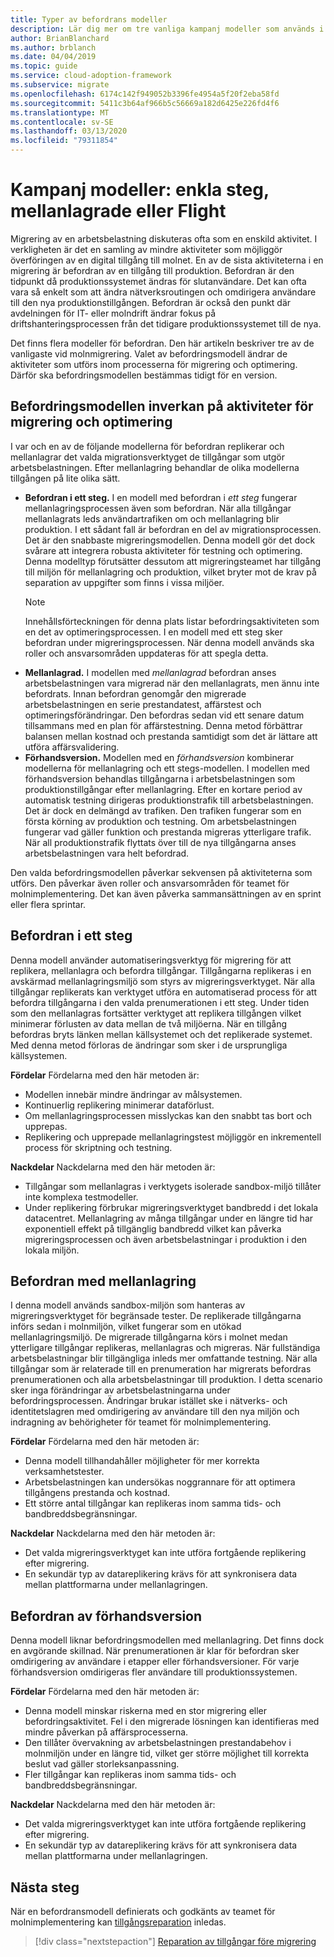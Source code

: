 ```yaml
---
title: Typer av befordrans modeller
description: Lär dig mer om tre vanliga kampanj modeller som används i moln migreringar och hur du väljer modell som påverkar de aktiviteter som visas i Migrera och optimera processer.
author: BrianBlanchard
ms.author: brblanch
ms.date: 04/04/2019
ms.topic: guide
ms.service: cloud-adoption-framework
ms.subservice: migrate
ms.openlocfilehash: 6174c142f949052b3396fe4954a5f20f2eba58fd
ms.sourcegitcommit: 5411c3b64af966b5c56669a182d6425e226fd4f6
ms.translationtype: MT
ms.contentlocale: sv-SE
ms.lasthandoff: 03/13/2020
ms.locfileid: "79311854"
---
```

# <a name="promotion-models-single-step-staged-or-flight"></a>Kampanj modeller: enkla steg, mellanlagrade eller Flight

Migrering av en arbetsbelastning diskuteras ofta som en enskild aktivitet. I verkligheten är det en samling av mindre aktiviteter som möjliggör överföringen av en digital tillgång till molnet. En av de sista aktiviteterna i en migrering är befordran av en tillgång till produktion. Befordran är den tidpunkt då produktionssystemet ändras för slutanvändare. Det kan ofta vara så enkelt som att ändra nätverksroutingen och omdirigera användare till den nya produktionstillgången. Befordran är också den punkt där avdelningen för IT- eller molndrift ändrar fokus på driftshanteringsprocessen från det tidigare produktionssystemet till de nya.

Det finns flera modeller för befordran. Den här artikeln beskriver tre av de vanligaste vid molnmigrering. Valet av befordringsmodell ändrar de aktiviteter som utförs inom processerna för migrering och optimering. Därför ska befordringsmodellen bestämmas tidigt för en version.

## <a name="impact-of-promotion-model-on-migrate-and-optimize-activities"></a>Befordringsmodellen inverkan på aktiviteter för migrering och optimering

I var och en av de följande modellerna för befordran replikerar och mellanlagrar det valda migrationsverktyget de tillgångar som utgör arbetsbelastningen. Efter mellanlagring behandlar de olika modellerna tillgången på lite olika sätt.

- **Befordran i ett steg.** I en modell med befordran i *ett steg* fungerar mellanlagringsprocessen även som befordran. När alla tillgångar mellanlagrats leds användartrafiken om och mellanlagring blir produktion. I ett sådant fall är befordran en del av migrationsprocessen. Det är den snabbaste migreringsmodellen. Denna modell gör det dock svårare att integrera robusta aktiviteter för testning och optimering. Denna modelltyp förutsätter dessutom att migreringsteamet har tillgång till miljön för mellanlagring och produktion, vilket bryter mot de krav på separation av uppgifter som finns i vissa miljöer.
  > [!NOTE]
  >Innehållsförteckningen för denna plats listar befordringsaktiviteten som en det av optimeringsprocessen. I en modell med ett steg sker befordran under migreringsprocessen. När denna modell används ska roller och ansvarsområden uppdateras för att spegla detta.
- **Mellanlagrad.** I modellen med *mellanlagrad* befordran anses arbetsbelastningen vara migrerad när den mellanlagrats, men ännu inte befordrats. Innan befordran genomgår den migrerade arbetsbelastningen en serie prestandatest, affärstest och optimeringsförändringar. Den befordras sedan vid ett senare datum tillsammans med en plan för affärstestning. Denna metod förbättrar balansen mellan kostnad och prestanda samtidigt som det är lättare att utföra affärsvalidering.
- **Förhandsversion.** Modellen med en *förhandsversion* kombinerar modellerna för mellanlagring och ett stegs-modellen. I modellen med förhandsversion behandlas tillgångarna i arbetsbelastningen som produktionstillgångar efter mellanlagring. Efter en kortare period av automatisk testning dirigeras produktionstrafik till arbetsbelastningen. Det är dock en delmängd av trafiken. Den trafiken fungerar som en första körning av produktion och testning. Om arbetsbelastningen fungerar vad gäller funktion och prestanda migreras ytterligare trafik. När all produktionstrafik flyttats över till de nya tillgångarna anses arbetsbelastningen vara helt befordrad.

Den valda befordringsmodellen påverkar sekvensen på aktiviteterna som utförs. Den påverkar även roller och ansvarsområden för teamet för molnimplementering. Det kan även påverka sammansättningen av en sprint eller flera sprintar.

## <a name="single-step-promotion"></a>Befordran i ett steg

Denna modell använder automatiseringsverktyg för migrering för att replikera, mellanlagra och befordra tillgångar. Tillgångarna replikeras i en avskärmad mellanlagringsmiljö som styrs av migreringsverktyget. När alla tillgångar replikerats kan verktyget utföra en automatiserad process för att befordra tillgångarna i den valda prenumerationen i ett steg. Under tiden som den mellanlagras fortsätter verktyget att replikera tillgången vilket minimerar förlusten av data mellan de två miljöerna. När en tillgång befordras bryts länken mellan källsystemet och det replikerade systemet. Med denna metod förloras de ändringar som sker i de ursprungliga källsystemen.

**Fördelar** Fördelarna med den här metoden är:

- Modellen innebär mindre ändringar av målsystemen.
- Kontinuerlig replikering minimerar dataförlust.
- Om mellanlagringsprocessen misslyckas kan den snabbt tas bort och upprepas.
- Replikering och upprepade mellanlagringstest möjliggör en inkrementell process för skriptning och testning.

**Nackdelar** Nackdelarna med den här metoden är:

- Tillgångar som mellanlagras i verktygets isolerade sandbox-miljö tillåter inte komplexa testmodeller.
- Under replikering förbrukar migreringsverktyget bandbredd i det lokala datacentret. Mellanlagring av många tillgångar under en längre tid har exponentiell effekt på tillgänglig bandbredd vilket kan påverka migreringsprocessen och även arbetsbelastningar i produktion i den lokala miljön.

## <a name="staged-promotion"></a>Befordran med mellanlagring

I denna modell används sandbox-miljön som hanteras av migreringsverktyget för begränsade tester. De replikerade tillgångarna införs sedan i molnmiljön, vilket fungerar som en utökad mellanlagringsmiljö. De migrerade tillgångarna körs i molnet medan ytterligare tillgångar replikeras, mellanlagras och migreras. När fullständiga arbetsbelastningar blir tillgängliga inleds mer omfattande testning. När alla tillgångar som är relaterade till en prenumeration har migrerats befordras prenumerationen och alla arbetsbelastningar till produktion. I detta scenario sker inga förändringar av arbetsbelastningarna under befordringsprocessen. Ändringar brukar istället ske i nätverks- och identitetslagren med omdirigering av användare till den nya miljön och indragning av behörigheter för teamet för molnimplementering.

**Fördelar** Fördelarna med den här metoden är:

- Denna modell tillhandahåller möjligheter för mer korrekta verksamhetstester.
- Arbetsbelastningen kan undersökas noggrannare för att optimera tillgångens prestanda och kostnad.
- Ett större antal tillgångar kan replikeras inom samma tids- och bandbreddsbegränsningar.

**Nackdelar** Nackdelarna med den här metoden är:

- Det valda migreringsverktyget kan inte utföra fortgående replikering efter migrering.
- En sekundär typ av datareplikering krävs för att synkronisera data mellan plattformarna under mellanlagringen.

## <a name="flight-promotion"></a>Befordran av förhandsversion

Denna modell liknar befordringsmodellen med mellanlagring. Det finns dock en avgörande skillnad. När prenumerationen är klar för befordran sker omdirigering av användare i etapper eller förhandsversioner. För varje förhandsversion omdirigeras fler användare till produktionssystemen.

**Fördelar** Fördelarna med den här metoden är:

- Denna modell minskar riskerna med en stor migrering eller befordringsaktivitet. Fel i den migrerade lösningen kan identifieras med mindre påverkan på affärsprocesserna.
- Den tillåter övervakning av arbetsbelastningen prestandabehov i molnmiljön under en längre tid, vilket ger större möjlighet till korrekta beslut vad gäller storleksanpassning.
- Fler tillgångar kan replikeras inom samma tids- och bandbreddsbegränsningar.

**Nackdelar** Nackdelarna med den här metoden är:

- Det valda migreringsverktyget kan inte utföra fortgående replikering efter migrering.
- En sekundär typ av datareplikering krävs för att synkronisera data mellan plattformarna under mellanlagringen.

## <a name="next-steps"></a>Nästa steg

När en befordransmodell definierats och godkänts av teamet för molnimplementering kan [tillgångsreparation](./remediate.md) inledas.

> [!div class="nextstepaction"]
> [Reparation av tillgångar före migrering](./remediate.md)
